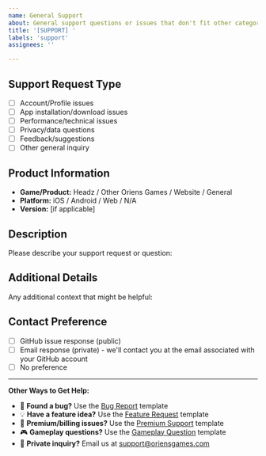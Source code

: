 ```yaml
---
name: General Support
about: General support questions or issues that don't fit other categories
title: '[SUPPORT] '
labels: 'support'
assignees: ''

---
```


## Support Request Type
- [ ] Account/Profile issues
- [ ] App installation/download issues
- [ ] Performance/technical issues
- [ ] Privacy/data questions
- [ ] Feedback/suggestions
- [ ] Other general inquiry

## Product Information
- **Game/Product:** Headz / Other Oriens Games / Website / General
- **Platform:** iOS / Android / Web / N/A
- **Version:** [if applicable]

## Description
Please describe your support request or question:

## Additional Details
Any additional context that might be helpful:

## Contact Preference
- [ ] GitHub issue response (public)
- [ ] Email response (private) - we'll contact you at the email associated with your GitHub account
- [ ] No preference

---

**Other Ways to Get Help:**
- 🐛 **Found a bug?** Use the [Bug Report](https://github.com/oriensgames/issues/new?template=bug_report.md) template
- 💡 **Have a feature idea?** Use the [Feature Request](https://github.com/oriensgames/issues/new?template=feature_request.md) template  
- 💎 **Premium/billing issues?** Use the [Premium Support](https://github.com/oriensgames/issues/new?template=premium_support.md) template
- 🎮 **Gameplay questions?** Use the [Gameplay Question](https://github.com/oriensgames/issues/new?template=gameplay_question.md) template
- 📧 **Private inquiry?** Email us at [support@oriensgames.com](mailto:support@oriensgames.com)
